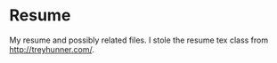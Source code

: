 # Resume
My resume and possibly related files. I stole the resume tex class from http://treyhunner.com/.
